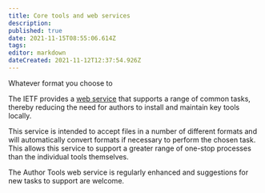 ```yaml
---
title: Core tools and web services
description: 
published: true
date: 2021-11-15T08:55:06.614Z
tags: 
editor: markdown
dateCreated: 2021-11-12T12:37:54.926Z
---
```


Whatever format you choose to 

The IETF provides a [web service](https://author-tools.ietf.org) that supports a range of common tasks, thereby reducing the need for authors to install and maintain key tools locally.  

This service is intended to accept files in a number of different formats and will automatically convert formats if necessary to perform the chosen task.  This allows this service to support a greater range of one-stop processes than the individual tools themselves.

The Author Tools web service is regularly enhanced and suggestions for new tasks to support are welcome.

